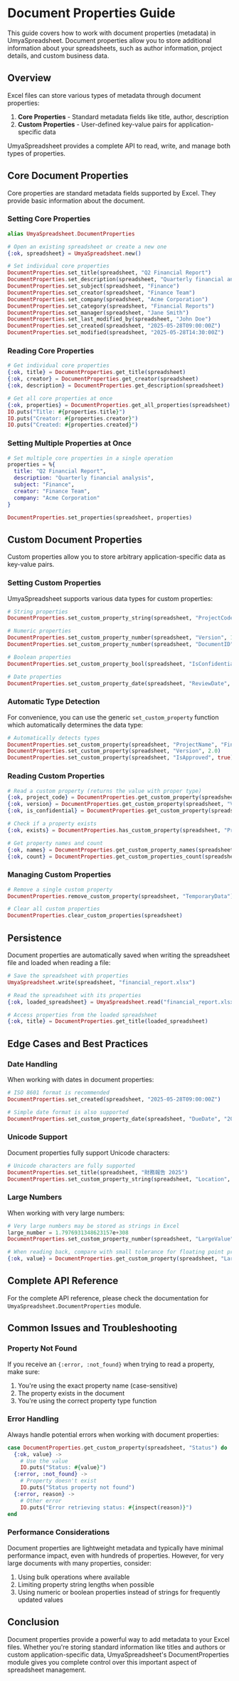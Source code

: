 # Document Properties Guide

This guide covers how to work with document properties (metadata) in UmyaSpreadsheet. Document properties allow you to store additional information about your spreadsheets, such as author information, project details, and custom business data.

## Overview

Excel files can store various types of metadata through document properties:

1. **Core Properties** - Standard metadata fields like title, author, description
2. **Custom Properties** - User-defined key-value pairs for application-specific data

UmyaSpreadsheet provides a complete API to read, write, and manage both types of properties.

## Core Document Properties

Core properties are standard metadata fields supported by Excel. They provide basic information about the document.

### Setting Core Properties

```elixir
alias UmyaSpreadsheet.DocumentProperties

# Open an existing spreadsheet or create a new one
{:ok, spreadsheet} = UmyaSpreadsheet.new()

# Set individual core properties
DocumentProperties.set_title(spreadsheet, "Q2 Financial Report")
DocumentProperties.set_description(spreadsheet, "Quarterly financial analysis")
DocumentProperties.set_subject(spreadsheet, "Finance")
DocumentProperties.set_creator(spreadsheet, "Finance Team")
DocumentProperties.set_company(spreadsheet, "Acme Corporation")
DocumentProperties.set_category(spreadsheet, "Financial Reports")
DocumentProperties.set_manager(spreadsheet, "Jane Smith")
DocumentProperties.set_last_modified_by(spreadsheet, "John Doe")
DocumentProperties.set_created(spreadsheet, "2025-05-28T09:00:00Z")
DocumentProperties.set_modified(spreadsheet, "2025-05-28T14:30:00Z")
```

### Reading Core Properties

```elixir
# Get individual core properties
{:ok, title} = DocumentProperties.get_title(spreadsheet)
{:ok, creator} = DocumentProperties.get_creator(spreadsheet)
{:ok, description} = DocumentProperties.get_description(spreadsheet)

# Get all core properties at once
{:ok, properties} = DocumentProperties.get_all_properties(spreadsheet)
IO.puts("Title: #{properties.title}")
IO.puts("Creator: #{properties.creator}")
IO.puts("Created: #{properties.created}")
```

### Setting Multiple Properties at Once

```elixir
# Set multiple core properties in a single operation
properties = %{
  title: "Q2 Financial Report",
  description: "Quarterly financial analysis",
  subject: "Finance",
  creator: "Finance Team",
  company: "Acme Corporation"
}

DocumentProperties.set_properties(spreadsheet, properties)
```

## Custom Document Properties

Custom properties allow you to store arbitrary application-specific data as key-value pairs.

### Setting Custom Properties

UmyaSpreadsheet supports various data types for custom properties:

```elixir
# String properties
DocumentProperties.set_custom_property_string(spreadsheet, "ProjectCode", "FIN-2025-Q2")

# Numeric properties
DocumentProperties.set_custom_property_number(spreadsheet, "Version", 1.5)
DocumentProperties.set_custom_property_number(spreadsheet, "DocumentID", 12345)

# Boolean properties
DocumentProperties.set_custom_property_bool(spreadsheet, "IsConfidential", true)

# Date properties
DocumentProperties.set_custom_property_date(spreadsheet, "ReviewDate", "2025-06-15T00:00:00Z")
```

### Automatic Type Detection

For convenience, you can use the generic `set_custom_property` function which automatically determines the data type:

```elixir
# Automatically detects types
DocumentProperties.set_custom_property(spreadsheet, "ProjectName", "Financial Analysis")  # String
DocumentProperties.set_custom_property(spreadsheet, "Version", 2.0)                      # Number
DocumentProperties.set_custom_property(spreadsheet, "IsApproved", true)                  # Boolean
```

### Reading Custom Properties

```elixir
# Read a custom property (returns the value with proper type)
{:ok, project_code} = DocumentProperties.get_custom_property(spreadsheet, "ProjectCode")
{:ok, version} = DocumentProperties.get_custom_property(spreadsheet, "Version")
{:ok, is_confidential} = DocumentProperties.get_custom_property(spreadsheet, "IsConfidential")

# Check if a property exists
{:ok, exists} = DocumentProperties.has_custom_property(spreadsheet, "ProjectCode")

# Get property names and count
{:ok, names} = DocumentProperties.get_custom_property_names(spreadsheet)
{:ok, count} = DocumentProperties.get_custom_properties_count(spreadsheet)
```

### Managing Custom Properties

```elixir
# Remove a single custom property
DocumentProperties.remove_custom_property(spreadsheet, "TemporaryData")

# Clear all custom properties
DocumentProperties.clear_custom_properties(spreadsheet)
```

## Persistence

Document properties are automatically saved when writing the spreadsheet file and loaded when reading a file:

```elixir
# Save the spreadsheet with properties
UmyaSpreadsheet.write(spreadsheet, "financial_report.xlsx")

# Read the spreadsheet with its properties
{:ok, loaded_spreadsheet} = UmyaSpreadsheet.read("financial_report.xlsx")

# Access properties from the loaded spreadsheet
{:ok, title} = DocumentProperties.get_title(loaded_spreadsheet)
```

## Edge Cases and Best Practices

### Date Handling

When working with dates in document properties:

```elixir
# ISO 8601 format is recommended
DocumentProperties.set_created(spreadsheet, "2025-05-28T09:00:00Z")

# Simple date format is also supported
DocumentProperties.set_custom_property_date(spreadsheet, "DueDate", "2025-06-30")
```

### Unicode Support

Document properties fully support Unicode characters:

```elixir
# Unicode characters are fully supported
DocumentProperties.set_title(spreadsheet, "財務報告 2025")
DocumentProperties.set_custom_property_string(spreadsheet, "Location", "São Paulo 🇧🇷")
```

### Large Numbers

When working with very large numbers:

```elixir
# Very large numbers may be stored as strings in Excel
large_number = 1.7976931348623157e+308
DocumentProperties.set_custom_property_number(spreadsheet, "LargeValue", large_number)

# When reading back, compare with small tolerance for floating point precision
{:ok, value} = DocumentProperties.get_custom_property(spreadsheet, "LargeValue")
```

## Complete API Reference

For the complete API reference, please check the documentation for `UmyaSpreadsheet.DocumentProperties` module.

## Common Issues and Troubleshooting

### Property Not Found

If you receive an `{:error, :not_found}` when trying to read a property, make sure:

1. You're using the exact property name (case-sensitive)
2. The property exists in the document
3. You're using the correct property type function

### Error Handling

Always handle potential errors when working with document properties:

```elixir
case DocumentProperties.get_custom_property(spreadsheet, "Status") do
  {:ok, value} ->
    # Use the value
    IO.puts("Status: #{value}")
  {:error, :not_found} ->
    # Property doesn't exist
    IO.puts("Status property not found")
  {:error, reason} ->
    # Other error
    IO.puts("Error retrieving status: #{inspect(reason)}")
end
```

### Performance Considerations

Document properties are lightweight metadata and typically have minimal performance impact, even with hundreds of properties. However, for very large documents with many properties, consider:

1. Using bulk operations where available
2. Limiting property string lengths when possible
3. Using numeric or boolean properties instead of strings for frequently updated values

## Conclusion

Document properties provide a powerful way to add metadata to your Excel files. Whether you're storing standard information like titles and authors or custom application-specific data, UmyaSpreadsheet's DocumentProperties module gives you complete control over this important aspect of spreadsheet management.
